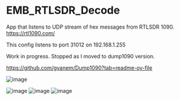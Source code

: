 # EMB_RTLSDR_Decode

App that listens to UDP stream of hex messages from RTLSDR 1090. https://rtl1090.com/

This config listens to port 31012 on 192.168.1.255

Work in progress. Stopped as I moved to dump1090 version.

https://github.com/gvanem/Dump1090?tab=readme-ov-file


![image](https://github.com/user-attachments/assets/45ab945c-8675-447e-a78f-47b01c05dd03)


![image](https://github.com/user-attachments/assets/7d27bc97-aad3-4057-ab7b-b87853dedc59)
![image](https://github.com/user-attachments/assets/c1ac33f4-b4ba-4528-96ac-8e87b2359824)
![image](https://github.com/user-attachments/assets/0896d690-762e-4c63-a520-dfc2a64b9723)






